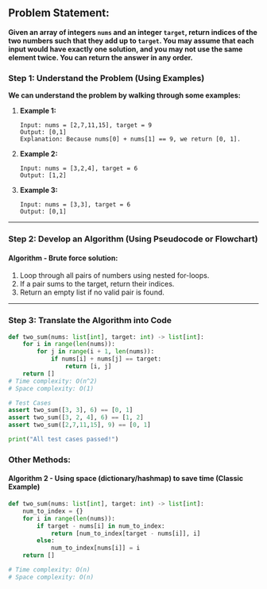 ## Problem Statement:
**Given an array of integers `nums` and an integer `target`, return indices of the two numbers such that they add up to `target`. You may assume that each input would have exactly one solution, and you may not use the same element twice. You can return the answer in any order.**


### Step 1: Understand the Problem (Using Examples)
**We can understand the problem by walking through some examples:**

1. **Example 1:**
   ```plaintext
   Input: nums = [2,7,11,15], target = 9
   Output: [0,1]
   Explanation: Because nums[0] + nums[1] == 9, we return [0, 1].
   ```

2. **Example 2:**
   ```plaintext
   Input: nums = [3,2,4], target = 6
   Output: [1,2]
   ```

3. **Example 3:**
   ```plaintext
   Input: nums = [3,3], target = 6
   Output: [0,1]
   ```

---

### Step 2: Develop an Algorithm (Using Pseudocode or Flowchart)

#### Algorithm - Brute force solution:
1. Loop through all pairs of numbers using nested for-loops.
2. If a pair sums to the target, return their indices.
3. Return an empty list if no valid pair is found.

---

### Step 3: Translate the Algorithm into Code
```python
def two_sum(nums: list[int], target: int) -> list[int]:
    for i in range(len(nums)):
        for j in range(i + 1, len(nums)):
            if nums[i] + nums[j] == target:
                return [i, j]
    return []
# Time complexity: O(n^2)
# Space complexity: O(1)

# Test Cases
assert two_sum([3, 3], 6) == [0, 1]
assert two_sum([3, 2, 4], 6) == [1, 2]
assert two_sum([2,7,11,15], 9) == [0, 1]

print("All test cases passed!")
```

### Other Methods: 
#### Algorithm 2 - Using space (dictionary/hashmap) to save time (Classic Example)
```python
def two_sum(nums: list[int], target: int) -> list[int]:
    num_to_index = {}
    for i in range(len(nums)):
        if target - nums[i] in num_to_index:
            return [num_to_index[target - nums[i]], i]
        else:
            num_to_index[nums[i]] = i
    return []

# Time complexity: O(n)
# Space complexity: O(n)
```

